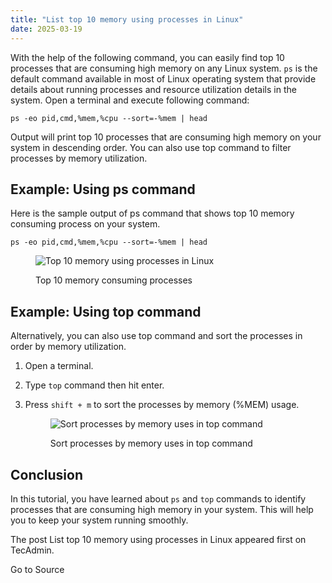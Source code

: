 ```yaml
---
title: "List top 10 memory using processes in Linux"
date: 2025-03-19
---
```


With the help of the following command, you can easily find top 10 processes that are consuming high memory on any Linux system. `ps` is the default command available in most of Linux operating system that provide details about running processes and resource utilization details in the system. Open a terminal and execute following command:

```
ps -eo pid,cmd,%mem,%cpu --sort=-%mem | head
```

Output will print top 10 processes that are consuming high memory on your system in descending order. You can also use top command to filter processes by memory utilization.

## Example: Using ps command

Here is the sample output of ps command that shows top 10 memory consuming process on your system.

```
ps -eo pid,cmd,%mem,%cpu --sort=-%mem | head
```

<figure>

![Top 10 memory using processes in Linux](https://tecadmin.net/wp-content/uploads/2025/02/linux-top-memory-consuming-processes.png)

<figcaption>

Top 10 memory consuming processes

</figcaption>

</figure>

## Example: Using top command

Alternatively, you can also use top command and sort the processes in order by memory utilization.

1. Open a terminal.
2. Type `top` command then hit enter.
3. Press `shift + m` to sort the processes by memory (%MEM) usage.
    
    <figure>
    
    ![Sort processes by memory uses in top command](https://tecadmin.net/wp-content/uploads/2025/02/top-sort-processes-by-memory-uses.png)
    
    <figcaption>
    
    Sort processes by memory uses in top command
    
    </figcaption>
    
    </figure>
    

## Conclusion

In this tutorial, you have learned about `ps` and `top` commands to identify processes that are consuming high memory in your system. This will help you to keep your system running smoothly.

The post List top 10 memory using processes in Linux appeared first on TecAdmin.

Go to Source
